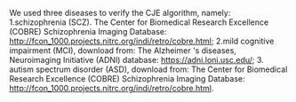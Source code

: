 We used three diseases to verify the CJE algorithm, namely: 1.schizophrenia (SCZ). The Center for Biomedical Research Excellence (COBRE) Schizophrenia Imaging Database:  http://fcon_1000.projects.nitrc.org/indi/retro/cobre.html; 2.mild cognitive impairment (MCI), download from: The Alzheimer 's diseases, Neuroimaging Initiative (ADNI) database: https://adni.loni.usc.edu/; 3. autism spectrum disorder (ASD), download from: The Center for Biomedical Research Excellence (COBRE) Schizophrenia Imaging Database:  http://fcon_1000.projects.nitrc.org/indi/retro/cobre.html.
